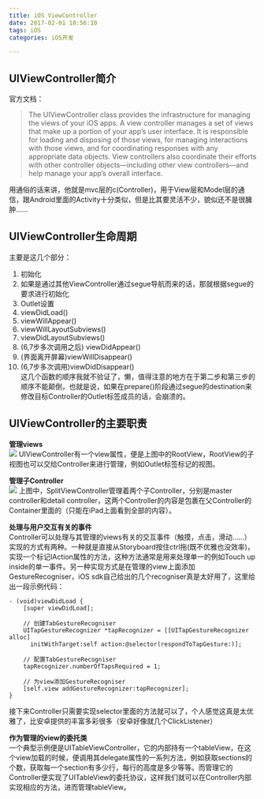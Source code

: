 ```yaml
---
title: iOS ViewController
date: 2017-02-01 18:56:10
tags: iOS
categories: iOS开发

---
```

## UIViewController简介
官方文档：  
>The UIViewController class provides the infrastructure for managing the views of your iOS apps. A view controller manages a set of views that make up a portion of your app’s user interface. It is responsible for loading and disposing of those views, for managing interactions with those views, and for coordinating responses with any appropriate data objects. View controllers also coordinate their efforts with other controller objects—including other view controllers—and help manage your app’s overall interface.

用通俗的话来讲，他就是mvc层的c(Controller)，用于View层和Model层的通信，跟Android里面的Activity十分类似，但是比其要灵活不少，貌似还不是很臃肿……

## UIViewController生命周期
主要是这几个部分：  
1. 初始化  
2. 如果是通过其他ViewController通过segue导航而来的话，那就根据segue的要求进行初始化  
3. Outlet设置  
4. viewDidLoad()
5. viewWillAppear()  
6. viewWillLayoutSubviews()  
7. viewDidLayoutSubviews()  
8. (6,7步多次调用之后) viewDidAppear()  
9. (界面离开屏幕)viewWillDisappear()  
10. (6,7步多次调用)viewDidDisappear()  
这几个函数的顺序我就不验证了，懒，值得注意的地方在于第二步和第三步的顺序不能颠倒，也就是说，如果在prepare()阶段通过segue的destination来修改目标Controller的Outlet标签成员的话，会崩溃的。  
## UIViewController的主要职责
**管理views**  
![](http://ok34fi9ya.bkt.clouddn.com/ViewController1.png)
UIViewController有一个view属性，便是上图中的RootView，RootView的子视图也可以交给Controller来进行管理，例如Outlet标签标记的视图。  

**管理子Controller**  
![](http://ok34fi9ya.bkt.clouddn.com/ViewController2.png)
上图中，SplitViewController管理着两个子Controller，分别是master controller和detail controller，这两个Controller的内容是包裹在父Controller的Container里面的（只能在iPad上面看到全部的内容）。  

**处理与用户交互有关的事件**  
Controller可以处理与其管理的views有关的交互事件（触摸，点击，滑动……）实现的方式有两种。一种就是直接从Storyboard按住ctrl拖(既不优雅也没效率)，实现一个标记IAction属性的方法，这种方法通常是用来处理单一的例如Touch up inside的单一事件。另一种实现方式是在管理的view上面添加GestureRecogniser，iOS sdk自己给出的几个recogniser真是太好用了，这里给出一段示例代码：

	- (void)viewDidLoad {
     	[super viewDidLoad];
 
     	// 创建TabGestureRecogniser
     	UITapGestureRecognizer *tapRecognizer = [[UITapGestureRecognizer alloc]
          initWithTarget:self action:@selector(respondToTapGesture:)];
 
     	// 配置TabGestureRecogniser
     	tapRecognizer.numberOfTapsRequired = 1;
 
     	// 为view添加GestureRecogniser
     	[self.view addGestureRecognizer:tapRecognizer];
	}
接下来Controller只需要实现selector里面的方法就可以了，个人感觉这真是太优雅了，比安卓提供的丰富多彩很多（安卓好像就几个ClickListener）  

**作为管理的view的委托类**  
一个典型示例便是UITableViewController，它的内部持有一个tableView，在这个view加载的时候，便调用其delegate属性的一系列方法，例如获取sections的个数，获取每一个section有多少行，每行的高度是多少等等。而管理它的Controller便实现了UITableView的委托协议，这样我们就可以在Controller内部实现相应的方法，进而管理tableView。